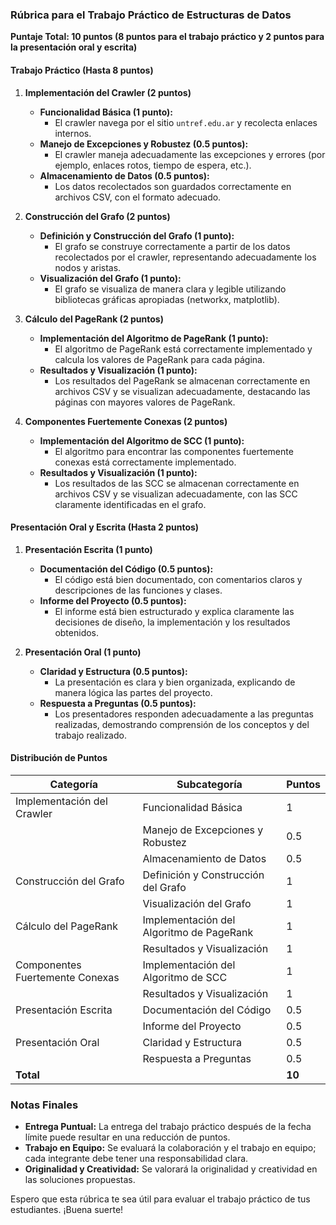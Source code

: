 ### Rúbrica para el Trabajo Práctico de Estructuras de Datos

**Puntaje Total: 10 puntos (8 puntos para el trabajo práctico y 2 puntos para la presentación oral y escrita)**

#### Trabajo Práctico (Hasta 8 puntos)

1. **Implementación del Crawler (2 puntos)**
    - **Funcionalidad Básica (1 punto):** 
        - El crawler navega por el sitio `untref.edu.ar` y recolecta enlaces internos.
    - **Manejo de Excepciones y Robustez (0.5 puntos):**
        - El crawler maneja adecuadamente las excepciones y errores (por ejemplo, enlaces rotos, tiempo de espera, etc.).
    - **Almacenamiento de Datos (0.5 puntos):**
        - Los datos recolectados son guardados correctamente en archivos CSV, con el formato adecuado.

2. **Construcción del Grafo (2 puntos)**
    - **Definición y Construcción del Grafo (1 punto):**
        - El grafo se construye correctamente a partir de los datos recolectados por el crawler, representando adecuadamente los nodos y aristas.
    - **Visualización del Grafo (1 punto):**
        - El grafo se visualiza de manera clara y legible utilizando bibliotecas gráficas apropiadas (networkx, matplotlib).

3. **Cálculo del PageRank (2 puntos)**
    - **Implementación del Algoritmo de PageRank (1 punto):**
        - El algoritmo de PageRank está correctamente implementado y calcula los valores de PageRank para cada página.
    - **Resultados y Visualización (1 punto):**
        - Los resultados del PageRank se almacenan correctamente en archivos CSV y se visualizan adecuadamente, destacando las páginas con mayores valores de PageRank.

4. **Componentes Fuertemente Conexas (2 puntos)**
    - **Implementación del Algoritmo de SCC (1 punto):**
        - El algoritmo para encontrar las componentes fuertemente conexas está correctamente implementado.
    - **Resultados y Visualización (1 punto):**
        - Los resultados de las SCC se almacenan correctamente en archivos CSV y se visualizan adecuadamente, con las SCC claramente identificadas en el grafo.

#### Presentación Oral y Escrita (Hasta 2 puntos)

1. **Presentación Escrita (1 punto)**
    - **Documentación del Código (0.5 puntos):**
        - El código está bien documentado, con comentarios claros y descripciones de las funciones y clases.
    - **Informe del Proyecto (0.5 puntos):**
        - El informe está bien estructurado y explica claramente las decisiones de diseño, la implementación y los resultados obtenidos.

2. **Presentación Oral (1 punto)**
    - **Claridad y Estructura (0.5 puntos):**
        - La presentación es clara y bien organizada, explicando de manera lógica las partes del proyecto.
    - **Respuesta a Preguntas (0.5 puntos):**
        - Los presentadores responden adecuadamente a las preguntas realizadas, demostrando comprensión de los conceptos y del trabajo realizado.

#### Distribución de Puntos

| **Categoría**                         | **Subcategoría**                         | **Puntos** |
|---------------------------------------|------------------------------------------|------------|
| Implementación del Crawler            | Funcionalidad Básica                     | 1          |
|                                       | Manejo de Excepciones y Robustez         | 0.5        |
|                                       | Almacenamiento de Datos                  | 0.5        |
| Construcción del Grafo                | Definición y Construcción del Grafo      | 1          |
|                                       | Visualización del Grafo                  | 1          |
| Cálculo del PageRank                  | Implementación del Algoritmo de PageRank | 1          |
|                                       | Resultados y Visualización               | 1          |
| Componentes Fuertemente Conexas       | Implementación del Algoritmo de SCC      | 1          |
|                                       | Resultados y Visualización               | 1          |
| Presentación Escrita                  | Documentación del Código                 | 0.5        |
|                                       | Informe del Proyecto                     | 0.5        |
| Presentación Oral                     | Claridad y Estructura                    | 0.5        |
|                                       | Respuesta a Preguntas                    | 0.5        |
| **Total**                             |                                          | **10**     |

### Notas Finales

- **Entrega Puntual:** La entrega del trabajo práctico después de la fecha límite puede resultar en una reducción de puntos.
- **Trabajo en Equipo:** Se evaluará la colaboración y el trabajo en equipo; cada integrante debe tener una responsabilidad clara.
- **Originalidad y Creatividad:** Se valorará la originalidad y creatividad en las soluciones propuestas.

Espero que esta rúbrica te sea útil para evaluar el trabajo práctico de tus estudiantes. ¡Buena suerte!